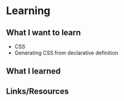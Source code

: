 # Learning

## What I want to learn

 - CSS
 - Generating CSS from declarative definition

## What I learned

## Links/Resources
